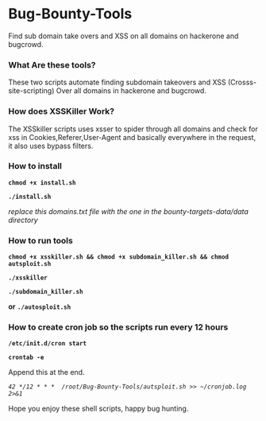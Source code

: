 # Bug-Bounty-Tools
Find sub domain take overs and XSS on all domains on hackerone and bugcrowd.

### What Are these tools?
These two scripts automate finding subdomain takeovers and XSS (Crosss-site-scripting) Over all domains in
hackerone and bugcrowd.

### How does XSSKiller Work?
The XSSkiller scripts uses xsser to spider through all domains and check for xss in Cookies,Referer,User-Agent and basically everywhere in the request, it also uses bypass filters.




### How to install
**`chmod +x install.sh`**

**`./install.sh`**

*replace this domains.txt file with the one in the bounty-targets-data/data directory*

### How to run tools
**`chmod +x xsskiller.sh && chmod +x subdomain_killer.sh && chmod autsploit.sh`**

**`./xsskiller`**

**`./subdomain_killer.sh`**

  **or**
**`./autosploit.sh`**


### How to create cron job so the scripts run every 12 hours
**`/etc/init.d/cron start`**

**`crontab -e`**

Append this at the end.

*`42 */12 * * *  /root/Bug-Bounty-Tools/autsploit.sh >> ~/cronjob.log 2>&1`*

Hope you enjoy these shell scripts, happy bug hunting.
